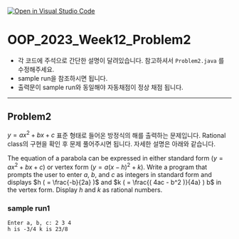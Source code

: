 [![Open in Visual Studio Code](https://classroom.github.com/assets/open-in-vscode-718a45dd9cf7e7f842a935f5ebbe5719a5e09af4491e668f4dbf3b35d5cca122.svg)](https://classroom.github.com/online_ide?assignment_repo_id=11234914&assignment_repo_type=AssignmentRepo)
# OOP_2023_Week12_Problem2

- 각 코드에 주석으로 간단한 설명이 달려있습니다. 참고하셔서 `Problem2.java` 를 수정해주세요.
- sample run을 참조하시면 됩니다.
- 출력문이 sample run와 동일해야 자동채점이 정상 채점 됩니다.

---
## Problem2
$y = ax^2 + bx + c$ 표준 형태로 들어온 방정식의 해를 출력하는 문제입니다. Rational class의 구현을 확인 후 문제 풀어주시면 됩니다. 자세한 설명은 아래와 같습니다.

The equation of a parabola can be expressed in either standard form $(y = ax^2 + bx + c)$ or vertex form $(y = a(x - h)^2 + k)$. Write a program that prompts the user to enter $a$, $b$, and $c$ as integers in standard form and displays $h ( =  \frac{-b}{2a} )$ and $k ( = \frac{( 4ac - b^2 )}{4a} ) b$ in the vertex form. Display $h$ and $k$ as rational numbers.

### sample run1
~~~
Enter a, b, c: 2 3 4
h is -3/4 k is 23/8
~~~
